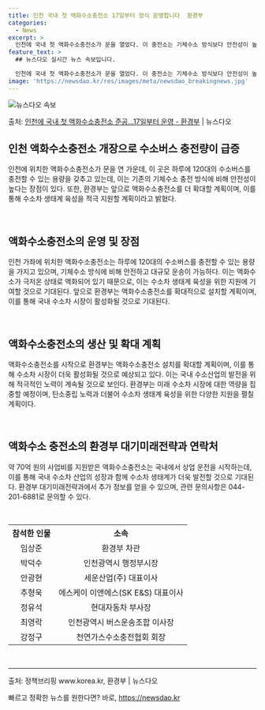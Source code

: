 ```yaml
---
title: 인천 국내 첫 액화수소충전소 17일부터 정식 운영합니다  환경부
categories:
  - News
excerpt: >
  인천에 국내 첫 액화수소충전소가 문을 열었다. 이 충전소는 기체수소 방식보다 안전성이 높고 하루 평균 120…
feature_text: >
  ## 뉴스다오 실시간 뉴스 속보입니다.

  인천에 국내 첫 액화수소충전소가 문을 열었다. 이 충전소는 기체수소 방식보다 안전성이 높고 하루 평균 120…
image: 'https://newsdao.kr/res/images/meta/newsdao_breakingnews.jpg'
---
```


![뉴스다오 속보](https://newsdao.kr/res/images/meta/newsdao_breakingnews.jpg)

<p>출처: <a href="https://newsdao.kr/3608" rel="dofollow">인천에 국내 첫 액화수소충전소 준공…17일부터 운영 - 환경부</a> | 뉴스다오</p>

<h2 data-ke-size="size26">인천 액화수소충전소 개장으로 수소버스 충전량이 급증</h2>
<p data-ke-size="size16">인천에 위치한 액화수소충전소가 문을 연 가운데, 이 곳은 하루에 120대의 수소버스를 충전할 수 있는 용량을 갖추고 있는데, 이는 기존의 기체수소 충전 방식에 비해 안전성이 높다는 장점이 있다. 또한, 환경부는 앞으로 액화수소충전소를 더 확대할 계획이며, 이를 통해 수소차 생태계 육성을 적극 지원할 계획이라고 밝혔다.</p>
<br>

<h2 data-ke-size="size26">액화수소충전소의 운영 및 장점</h2>
<p data-ke-size="size16">인천 가좌에 위치한 액화수소충전소는 하루에 120대의 수소버스를 충전할 수 있는 용량을 가지고 있으며, 기체수소 방식에 비해 안전하고 대규모 운송이 가능하다. 이는 액화수소가 극저온 상태로 액화되어 있기 때문으로, 이는 수소차 생태계 육성을 위한 지원에 기여할 것으로 기대된다. 앞으로 환경부는 액화수소충전소를 확대적으로 설치할 계획이며, 이를 통해 국내 수소차 시장이 활성화될 것으로 기대된다.</p>
<br>

<h2 data-ke-size="size26">액화수소충전소의 생산 및 확대 계획</h2>
<p data-ke-size="size16">액화수소충전소를 시작으로 환경부는 액화수소충전소 설치를 확대할 계획이며, 이를 통해 수소차 시장이 더욱 활성화될 것으로 예상되고 있다. 이는 국내 수소산업의 발전을 위해 적극적인 노력이 계속될 것으로 보인다. 환경부는 미래 수소차 시장에 대한 역량을 집중할 예정이며, 탄소중립 노력과 더불어 수소차 생태계 육성을 위한 다양한 지원을 펼칠 계획이다.</p>
<br>

<h2 data-ke-size="size26">액화수소 충전소의 환경부 대기미래전략과 연락처</h2>
<p data-ke-size="size16">약 70억 원의 사업비를 지원받은 액화수소충전소는 국내에서 상업 운전을 시작하는데, 이를 통해 국내 수소차 산업의 성장과 함께 수소차 생태계가 더욱 발전할 것으로 기대된다. 환경부 대기미래전략과에서 추가 정보를 얻을 수 있으며, 관련 문의사항은 044-201-6881로 문의할 수 있다.</p>
<br>

<table>
  <tr>
    <th style="text-align: center;">참석한 인물</th>
    <th style="text-align: center;">소속</th>
  </tr>
  <tr>
    <td style="text-align: center;">임상준</td>
    <td style="text-align: center;">환경부 차관</td>
  </tr>
  <tr>
    <td style="text-align: center;">박덕수</td>
    <td style="text-align: center;">인천광역시 행정부시장</td>
  </tr>
  <tr>
    <td style="text-align: center;">안광현</td>
    <td style="text-align: center;">세운산업(주) 대표이사</td>
  </tr>
  <tr>
    <td style="text-align: center;">추형욱</td>
    <td style="text-align: center;">에스케이 이앤에스(SK E&S) 대표이사</td>
  </tr>
  <tr>
    <td style="text-align: center;">정유석</td>
    <td style="text-align: center;">현대자동차 부사장</td>
  </tr>
  <tr>
    <td style="text-align: center;">최영락</td>
    <td style="text-align: center;">인천광역시 버스운송조합 이사장</td>
  </tr>
  <tr>
    <td style="text-align: center;">강정구</td>
    <td style="text-align: center;">천연가스수소충전협회 회장</td>
  </tr>
</table>
<br>
<hr>
<p data-ke-size="size16">출처: 정책브리핑 www.korea.kr, 환경부 | 뉴스다오</p> 

빠르고 정확한 뉴스를 원한다면? 바로, <a href="https://newsdao.kr" rel="dofollow">https://newsdao.kr</a>


